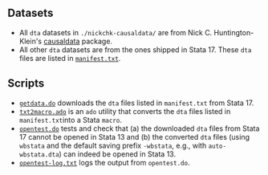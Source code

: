 ## Datasets

* All `dta` datasets in `./nickchk-causaldata/` are from Nick C. Huntington-Klein's [causaldata](https://github.com/NickCH-K/causaldata/tree/main/Stata) package.
* All other `dta` datasets are from the ones shipped in Stata 17. These `dta` files are listed in [`manifest.txt`](https://github.com/LSYS/wbStata/blob/main/datasets/manifest.txt).

## Scripts

* [`getdata.do`](https://github.com/LSYS/wbStata/blob/main/datasets/getdata.do) downloads the `dta` files listed in `manifest.txt` from Stata 17.
* [`txt2macro.ado`](https://github.com/LSYS/wbStata/blob/main/datasets/txt2macro.ado) is an `ado` utility that converts the `dta` files listed in `manifest.txt`into a Stata `macro`.
* [`opentest.do`](https://github.com/LSYS/wbStata/blob/main/datasets/testopen.do) tests and check that (a) the downloaded `dta` files from Stata 17 cannot be opened in Stata 13 and (b) the converted `dta` files (using `wbstata` and the default saving prefix `-wbstata`, e.g., with `auto-wbstata.dta`) can indeed be opened in Stata 13.
* [`opentest-log.txt`](https://github.com/LSYS/wbStata/blob/main/datasets/opentest-log.txt) logs the output from `opentest.do`.
